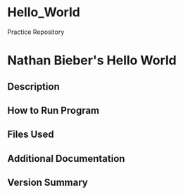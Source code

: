 # Hello_World
Practice Repository
# Nathan Bieber's Hello World
## Description
## How to Run Program
## Files Used
## Additional Documentation
## Version Summary
